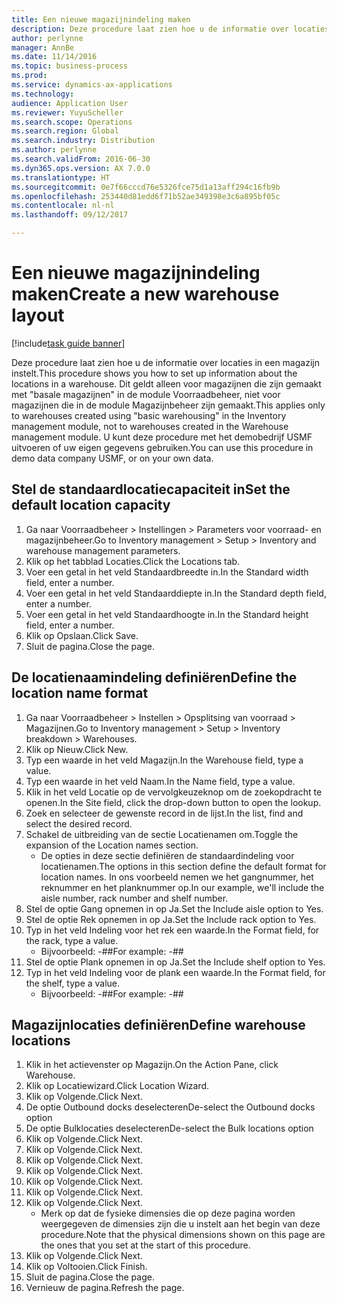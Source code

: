 ```yaml
---
title: Een nieuwe magazijnindeling maken
description: Deze procedure laat zien hoe u de informatie over locaties in een magazijn instelt.
author: perlynne
manager: AnnBe
ms.date: 11/14/2016
ms.topic: business-process
ms.prod: 
ms.service: dynamics-ax-applications
ms.technology: 
audience: Application User
ms.reviewer: YuyuScheller
ms.search.scope: Operations
ms.search.region: Global
ms.search.industry: Distribution
ms.author: perlynne
ms.search.validFrom: 2016-06-30
ms.dyn365.ops.version: AX 7.0.0
ms.translationtype: HT
ms.sourcegitcommit: 0e7f66cccd76e5326fce75d1a13aff294c16fb9b
ms.openlocfilehash: 253440d81edd6f71b52ae349398e3c6a895bf05c
ms.contentlocale: nl-nl
ms.lasthandoff: 09/12/2017

---
```

# <a name="create-a-new-warehouse-layout"></a><span data-ttu-id="f8797-103">Een nieuwe magazijnindeling maken</span><span class="sxs-lookup"><span data-stu-id="f8797-103">Create a new warehouse layout</span></span>

[!include[task guide banner](../../includes/task-guide-banner.md)]

<span data-ttu-id="f8797-104">Deze procedure laat zien hoe u de informatie over locaties in een magazijn instelt.</span><span class="sxs-lookup"><span data-stu-id="f8797-104">This procedure shows you how to set up information about the locations in a warehouse.</span></span> <span data-ttu-id="f8797-105">Dit geldt alleen voor magazijnen die zijn gemaakt met "basale magazijnen" in de module Voorraadbeheer, niet voor magazijnen die in de module Magazijnbeheer zijn gemaakt.</span><span class="sxs-lookup"><span data-stu-id="f8797-105">This applies only to warehouses created using "basic warehousing" in the Inventory management module, not to warehouses created in the Warehouse management module.</span></span> <span data-ttu-id="f8797-106">U kunt deze procedure met het demobedrijf USMF uitvoeren of uw eigen gegevens gebruiken.</span><span class="sxs-lookup"><span data-stu-id="f8797-106">You can use this procedure in demo data company USMF, or on your own data.</span></span>


## <a name="set-the-default-location-capacity"></a><span data-ttu-id="f8797-107">Stel de standaardlocatiecapaciteit in</span><span class="sxs-lookup"><span data-stu-id="f8797-107">Set the default location capacity</span></span>
1. <span data-ttu-id="f8797-108">Ga naar Voorraadbeheer > Instellingen > Parameters voor voorraad- en magazijnbeheer.</span><span class="sxs-lookup"><span data-stu-id="f8797-108">Go to Inventory management > Setup > Inventory and warehouse management parameters.</span></span>
2. <span data-ttu-id="f8797-109">Klik op het tabblad Locaties.</span><span class="sxs-lookup"><span data-stu-id="f8797-109">Click the Locations tab.</span></span>
3. <span data-ttu-id="f8797-110">Voer een getal in het veld Standaardbreedte in.</span><span class="sxs-lookup"><span data-stu-id="f8797-110">In the Standard width field, enter a number.</span></span>
4. <span data-ttu-id="f8797-111">Voer een getal in het veld Standaarddiepte in.</span><span class="sxs-lookup"><span data-stu-id="f8797-111">In the Standard depth field, enter a number.</span></span>
5. <span data-ttu-id="f8797-112">Voer een getal in het veld Standaardhoogte in.</span><span class="sxs-lookup"><span data-stu-id="f8797-112">In the Standard height field, enter a number.</span></span>
6. <span data-ttu-id="f8797-113">Klik op Opslaan.</span><span class="sxs-lookup"><span data-stu-id="f8797-113">Click Save.</span></span>
7. <span data-ttu-id="f8797-114">Sluit de pagina.</span><span class="sxs-lookup"><span data-stu-id="f8797-114">Close the page.</span></span>

## <a name="define-the-location-name-format"></a><span data-ttu-id="f8797-115">De locatienaamindeling definiëren</span><span class="sxs-lookup"><span data-stu-id="f8797-115">Define the location name format</span></span>
1. <span data-ttu-id="f8797-116">Ga naar Voorraadbeheer > Instellen > Opsplitsing van voorraad > Magazijnen.</span><span class="sxs-lookup"><span data-stu-id="f8797-116">Go to Inventory management > Setup > Inventory breakdown > Warehouses.</span></span>
2. <span data-ttu-id="f8797-117">Klik op Nieuw.</span><span class="sxs-lookup"><span data-stu-id="f8797-117">Click New.</span></span>
3. <span data-ttu-id="f8797-118">Typ een waarde in het veld Magazijn.</span><span class="sxs-lookup"><span data-stu-id="f8797-118">In the Warehouse field, type a value.</span></span>
4. <span data-ttu-id="f8797-119">Typ een waarde in het veld Naam.</span><span class="sxs-lookup"><span data-stu-id="f8797-119">In the Name field, type a value.</span></span>
5. <span data-ttu-id="f8797-120">Klik in het veld Locatie op de vervolgkeuzeknop om de zoekopdracht te openen.</span><span class="sxs-lookup"><span data-stu-id="f8797-120">In the Site field, click the drop-down button to open the lookup.</span></span>
6. <span data-ttu-id="f8797-121">Zoek en selecteer de gewenste record in de lijst.</span><span class="sxs-lookup"><span data-stu-id="f8797-121">In the list, find and select the desired record.</span></span>
7. <span data-ttu-id="f8797-122">Schakel de uitbreiding van de sectie Locatienamen om.</span><span class="sxs-lookup"><span data-stu-id="f8797-122">Toggle the expansion of the Location names section.</span></span>
    * <span data-ttu-id="f8797-123">De opties in deze sectie definiëren de standaardindeling voor locatienamen.</span><span class="sxs-lookup"><span data-stu-id="f8797-123">The options in this section define the default format for location names.</span></span> <span data-ttu-id="f8797-124">In ons voorbeeld nemen we het gangnummer, het reknummer en het planknummer op.</span><span class="sxs-lookup"><span data-stu-id="f8797-124">In our example, we'll include the aisle number, rack number and shelf number.</span></span>  
8. <span data-ttu-id="f8797-125">Stel de optie Gang opnemen in op Ja.</span><span class="sxs-lookup"><span data-stu-id="f8797-125">Set the Include aisle option to Yes.</span></span>
9. <span data-ttu-id="f8797-126">Stel de optie Rek opnemen in op Ja.</span><span class="sxs-lookup"><span data-stu-id="f8797-126">Set the Include rack option to Yes.</span></span>
10. <span data-ttu-id="f8797-127">Typ in het veld Indeling voor het rek een waarde.</span><span class="sxs-lookup"><span data-stu-id="f8797-127">In the Format field, for the rack, type a value.</span></span>
    * <span data-ttu-id="f8797-128">Bijvoorbeeld: -##</span><span class="sxs-lookup"><span data-stu-id="f8797-128">For example: -##</span></span>  
11. <span data-ttu-id="f8797-129">Stel de optie Plank opnemen in op Ja.</span><span class="sxs-lookup"><span data-stu-id="f8797-129">Set the Include shelf option to Yes.</span></span>
12. <span data-ttu-id="f8797-130">Typ in het veld Indeling voor de plank een waarde.</span><span class="sxs-lookup"><span data-stu-id="f8797-130">In the Format field, for the shelf, type a value.</span></span>
    * <span data-ttu-id="f8797-131">Bijvoorbeeld: -##</span><span class="sxs-lookup"><span data-stu-id="f8797-131">For example: -##</span></span>  

## <a name="define-warehouse-locations"></a><span data-ttu-id="f8797-132">Magazijnlocaties definiëren</span><span class="sxs-lookup"><span data-stu-id="f8797-132">Define warehouse locations</span></span>
1. <span data-ttu-id="f8797-133">Klik in het actievenster op Magazijn.</span><span class="sxs-lookup"><span data-stu-id="f8797-133">On the Action Pane, click Warehouse.</span></span>
2. <span data-ttu-id="f8797-134">Klik op Locatiewizard.</span><span class="sxs-lookup"><span data-stu-id="f8797-134">Click Location Wizard.</span></span>
3. <span data-ttu-id="f8797-135">Klik op Volgende.</span><span class="sxs-lookup"><span data-stu-id="f8797-135">Click Next.</span></span>
4. <span data-ttu-id="f8797-136">De optie Outbound docks deselecteren</span><span class="sxs-lookup"><span data-stu-id="f8797-136">De-select the Outbound docks option</span></span>
5. <span data-ttu-id="f8797-137">De optie Bulklocaties deselecteren</span><span class="sxs-lookup"><span data-stu-id="f8797-137">De-select the Bulk locations option</span></span>
6. <span data-ttu-id="f8797-138">Klik op Volgende.</span><span class="sxs-lookup"><span data-stu-id="f8797-138">Click Next.</span></span>
7. <span data-ttu-id="f8797-139">Klik op Volgende.</span><span class="sxs-lookup"><span data-stu-id="f8797-139">Click Next.</span></span>
8. <span data-ttu-id="f8797-140">Klik op Volgende.</span><span class="sxs-lookup"><span data-stu-id="f8797-140">Click Next.</span></span>
9. <span data-ttu-id="f8797-141">Klik op Volgende.</span><span class="sxs-lookup"><span data-stu-id="f8797-141">Click Next.</span></span>
10. <span data-ttu-id="f8797-142">Klik op Volgende.</span><span class="sxs-lookup"><span data-stu-id="f8797-142">Click Next.</span></span>
11. <span data-ttu-id="f8797-143">Klik op Volgende.</span><span class="sxs-lookup"><span data-stu-id="f8797-143">Click Next.</span></span>
12. <span data-ttu-id="f8797-144">Klik op Volgende.</span><span class="sxs-lookup"><span data-stu-id="f8797-144">Click Next.</span></span>
    * <span data-ttu-id="f8797-145">Merk op dat de fysieke dimensies die op deze pagina worden weergegeven de dimensies zijn die u instelt aan het begin van deze procedure.</span><span class="sxs-lookup"><span data-stu-id="f8797-145">Note that the physical dimensions shown on this page are the ones that you set at the start of this procedure.</span></span>  
13. <span data-ttu-id="f8797-146">Klik op Volgende.</span><span class="sxs-lookup"><span data-stu-id="f8797-146">Click Next.</span></span>
14. <span data-ttu-id="f8797-147">Klik op Voltooien.</span><span class="sxs-lookup"><span data-stu-id="f8797-147">Click Finish.</span></span>
15. <span data-ttu-id="f8797-148">Sluit de pagina.</span><span class="sxs-lookup"><span data-stu-id="f8797-148">Close the page.</span></span>
16. <span data-ttu-id="f8797-149">Vernieuw de pagina.</span><span class="sxs-lookup"><span data-stu-id="f8797-149">Refresh the page.</span></span>

